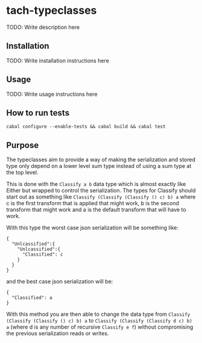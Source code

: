 # tach-typeclasses

TODO: Write description here

## Installation

TODO: Write installation instructions here

## Usage

TODO: Write usage instructions here

## How to run tests

```
cabal configure --enable-tests && cabal build && cabal test
```

## Purpose

The typeclasses aim to provide a way of making the serialization and stored type only depend on a lower level sum type
instead of using a sum type at the top level.

This is done with the ```Classify a b``` data type which is almost exactly like Either but wrapped to control the serialization.
The types for Classify should start out as something like ```Classify (Classify (Classify () c) b) a``` where c is the first transform
that is applied that might work, b is the second transform that might work and a is the default transform that will have to work.

With this type the worst case json serialization will be something like:
```
{
  "Unlcassified":{
    "Unlcassified":{
      "Classified": c
    }
  }
}
```

and the best case json serialization will be:
```
{
  "Classified": a
}
```

With this method you are then able to change the data type from ```Classify (Classify (Classify () c) b) a``` to ```Classify (Classify (Classify d c) b) a``` (where d is any number of recursive ```Classify e f```) without compromising the previous serialization reads or writes.